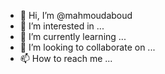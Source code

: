 - 👋 Hi, I’m @mahmoudaboud
- 👀 I’m interested in ...
- 🌱 I’m currently learning ...
- 💞️ I’m looking to collaborate on ...
- 📫 How to reach me ...

<!---
mahmoudaboud/mahmoudaboud is a ✨ special ✨ repository because its `README.md` (this file) appears on your GitHub profile.
You can click the Preview link to take a look at your changes.
--->
